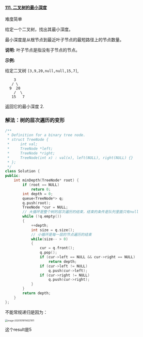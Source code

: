 #### [111. 二叉树的最小深度](https://leetcode-cn.com/problems/minimum-depth-of-binary-tree/)

难度简单

给定一个二叉树，找出其最小深度。

最小深度是从根节点到最近叶子节点的最短路径上的节点数量。

**说明:** 叶子节点是指没有子节点的节点。

**示例:**

给定二叉树 `[3,9,20,null,null,15,7]`,

```
    3
   / \
  9  20
    /  \
   15   7
```

返回它的最小深度  2.





### 解法：树的层次遍历的变形

```c++
/**
 * Definition for a binary tree node.
 * struct TreeNode {
 *     int val;
 *     TreeNode *left;
 *     TreeNode *right;
 *     TreeNode(int x) : val(x), left(NULL), right(NULL) {}
 * };
 */
class Solution {
public:
    int minDepth(TreeNode* root) {
        if (root == NULL)
            return 0;
        int depth = 0;
        queue<TreeNode*> q;
        q.push(root);
        TreeNode *cur = NULL;
        // 大循环是整个树的层次遍历的结束，结束的条件是队列里面只有null
        while (!q.empty())
        {
            ++depth;
            int size = q.size();
            // 小循环是每一层的节点遍历的结束
            while(size-- > 0)
            {
                cur = q.front();
                q.pop();
                if (cur->left == NULL && cur->right == NULL)
                    return depth;
                if (cur->left != NULL)
                    q.push(cur->left);
                if (cur->right != NULL)
                    q.push(cur->right);
            }
        }
        return depth;
    }
};
```

不能常规递归是因为：

<img src="/Users/yumengshan/Library/Application Support/typora-user-images/image-20201019114027811.png" alt="image-20201019114027811" style="zoom:50%;" />

这个result是5